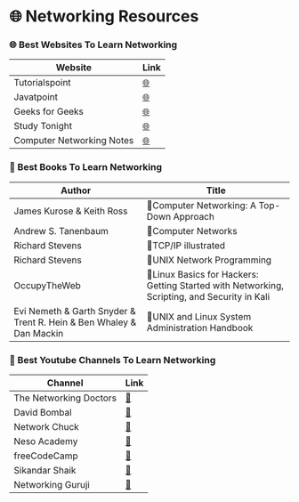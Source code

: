 # 🌐 Networking Resources

### 🌐 Best Websites To Learn Networking

| Website | Link |
| ------- | ----------- |
| Tutorialspoint | [🌐](https://www.tutorialspoint.com/data_communication_computer_network/index.htm) |
| Javatpoint | [🌐](https://www.javatpoint.com/computer-network-tutorial) |
| Geeks for Geeks | [🌐](https://www.geeksforgeeks.org/computer-network-tutorials/) |
| Study Tonight | [🌐](https://www.studytonight.com/computer-networks/) |
| Computer Networking Notes | [🌐](https://www.computernetworkingnotes.com/) |

### 📖 Best Books To Learn Networking

| Author | Title |
| ------ | ------ |
| James Kurose & Keith Ross | 📖Computer Networking: A Top-Down Approach |
| Andrew S. Tanenbaum | 📖Computer Networks |
| Richard Stevens | 📖TCP/IP illustrated |
| Richard Stevens | 📖UNIX Network Programming |
| OccupyTheWeb | 📖Linux Basics for Hackers: Getting Started with Networking, Scripting, and Security in Kali |
| Evi Nemeth & Garth Snyder & Trent R. Hein & Ben Whaley & Dan Mackin | 📖UNIX and Linux System Administration Handbook |

### 🎥 Best Youtube Channels To Learn Networking

| Channel | Link |
| ------- | ----------- |
| The Networking Doctors | [🎥](https://www.youtube.com/user/thenetworkingdoctors/videos) |
| David Bombal | [🎥](https://www.youtube.com/user/ConfigTerm/videos) |
| Network Chuck | [🎥](https://www.youtube.com/user/NetworkChuck/videos) |
| Neso Academy | [🎥](https://www.youtube.com/playlist?list=PLBlnK6fEyqRgMCUAG0XRw78UA8qnv6jEx) |
| freeCodeCamp | [🎥](https://www.youtube.com/watch?v=qiQR5rTSshw) |
| Sikandar Shaik | [🎥](https://www.youtube.com/c/SIKANDARshaik/videos) |
| Networking Guruji | [🎥](https://www.youtube.com/channel/UCXu26LAstai7ysfXHzchk-w/videos) |
